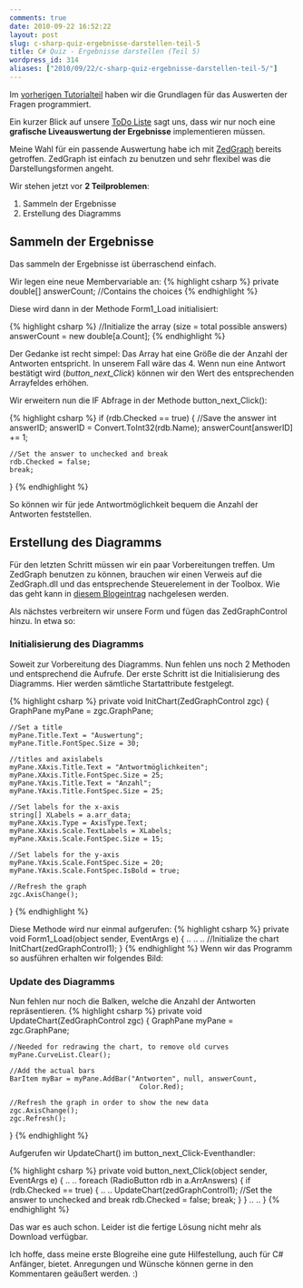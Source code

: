 ```yaml
---
comments: true
date: 2010-09-22 16:52:22
layout: post
slug: c-sharp-quiz-ergebnisse-darstellen-teil-5
title: C# Quiz - Ergebnisse darstellen (Teil 5)
wordpress_id: 314
aliases: ["2010/09/22/c-sharp-quiz-ergebnisse-darstellen-teil-5/"]
---
```


Im [vorherigen Tutorialteil](http://phansch.net/2010/09/18/c-sharp-quiz-antworten-darstellen-teil-4/) haben wir die Grundlagen für das Auswerten der Fragen programmiert.

Ein kurzer Blick auf unsere [ToDo Liste](http://phansch.net/2010/07/22/c-sharp-quiz-planung-teil-1) sagt uns, dass wir nur noch eine **grafische Liveauswertung der Ergebnisse** implementieren müssen.

Meine Wahl für ein passende Auswertung habe ich mit [ZedGraph](http://phansch.net/2010/09/19/c-sharp-diagramme-und-graphen-mit-zedgraph) bereits getroffen. ZedGraph ist einfach zu benutzen und sehr flexibel was die Darstellungsformen angeht.

Wir stehen jetzt vor **2 Teilproblemen**:

	
  1. Sammeln der Ergebnisse
  2. Erstellung des Diagramms

## Sammeln der Ergebnisse


Das sammeln der Ergebnisse ist überraschend einfach.

Wir legen eine neue Membervariable an:
{% highlight csharp  %}
private double[] answerCount; //Contains the choices
{% endhighlight %}

Diese wird dann in der Methode Form1_Load initialisiert:


    
{% highlight csharp  %}
//Initialize the array (size = total possible answers)
answerCount = new double[a.Count];
{% endhighlight %}


Der Gedanke ist recht simpel:
Das Array hat eine Größe die der Anzahl der Antworten entspricht. In unserem Fall wäre das 4.
Wenn nun eine Antwort bestätigt wird (_button_next_Click_) können wir den Wert des entsprechenden Arrayfeldes erhöhen.

Wir erweitern nun die IF Abfrage in der Methode button_next_Click():

    
{% highlight csharp  %}
if (rdb.Checked == true)
{
    //Save the answer
    int answerID;
    answerID = Convert.ToInt32(rdb.Name);
    answerCount[answerID] += 1;

    //Set the answer to unchecked and break
    rdb.Checked = false;
    break;
}
{% endhighlight %}

So können wir für jede Antwortmöglichkeit bequem die Anzahl der Antworten feststellen.



## Erstellung des Diagramms


Für den letzten Schritt müssen wir ein paar Vorbereitungen treffen.
Um ZedGraph benutzen zu können, brauchen wir einen Verweis auf die ZedGraph.dll und das entsprechende Steuerelement in der Toolbox.
Wie das geht kann in [diesem Blogeintrag](http://phansch.net/2010/09/19/c-sharp-diagramme-und-graphen-mit-zedgraph) nachgelesen werden.

Als nächstes verbreitern wir unsere Form und fügen das ZedGraphControl hinzu.
In etwa so:
<!--[![QuizForm mit ZedGraphControl](http://wpimages.phansch.de/2010/06/quiz_teil5_1-300x126.png)](http://wpimages.phansch.de/2010/06/quiz_teil5_1.png)-->



### Initialisierung des Diagramms


Soweit zur Vorbereitung des Diagramms. Nun fehlen uns noch 2 Methoden und entsprechend die Aufrufe.
Der erste Schritt ist die Initialisierung des Diagramms. Hier werden sämtliche Startattribute festgelegt.

    
{% highlight csharp  %}
private void InitChart(ZedGraphControl zgc)
{
    GraphPane myPane = zgc.GraphPane;

    //Set a title
    myPane.Title.Text = "Auswertung";
    myPane.Title.FontSpec.Size = 30;

    //titles and axislabels
    myPane.XAxis.Title.Text = "Antwortmöglichkeiten";
    myPane.XAxis.Title.FontSpec.Size = 25;
    myPane.YAxis.Title.Text = "Anzahl";
    myPane.YAxis.Title.FontSpec.Size = 25;

    //Set labels for the x-axis
    string[] XLabels = a.arr_data;
    myPane.XAxis.Type = AxisType.Text;
    myPane.XAxis.Scale.TextLabels = XLabels;
    myPane.XAxis.Scale.FontSpec.Size = 15;

    //Set labels for the y-axis
    myPane.YAxis.Scale.FontSpec.Size = 20;
    myPane.YAxis.Scale.FontSpec.IsBold = true;

    //Refresh the graph
    zgc.AxisChange();
}
{% endhighlight %}

Diese Methode wird nur einmal aufgerufen:
{% highlight csharp  %}
private void Form1_Load(object sender, EventArgs e)
{
    ..
    ..
    ..
    //Initialize the chart
    InitChart(zedGraphControl1);
}
{% endhighlight %}
Wenn wir das Programm so ausführen erhalten wir folgendes Bild:
<!--[![Initialisiertes Diagramm ohne Balken](http://wpimages.phansch.de/2010/06/quiz_teil5_2-300x124.png)](http://wpimages.phansch.de/2010/06/quiz_teil5_2.png)-->


### Update des Diagramms


Nun fehlen nur noch die Balken, welche die Anzahl der Antworten repräsentieren.
{% highlight csharp  %}
private void UpdateChart(ZedGraphControl zgc)
{
    GraphPane myPane = zgc.GraphPane;

    //Needed for redrawing the chart, to remove old curves
    myPane.CurveList.Clear();

    //Add the actual bars
    BarItem myBar = myPane.AddBar("Antworten", null, answerCount,
                                    Color.Red);

    //Refresh the graph in order to show the new data
    zgc.AxisChange();
    zgc.Refresh();
}
{% endhighlight %}

Aufgerufen wir UpdateChart() im button_next_Click-Eventhandler:

    
{% highlight csharp  %}
private void button_next_Click(object sender, EventArgs e)
{
    ..
    ..
    foreach (RadioButton rdb in a.ArrAnswers)
    {
        if (rdb.Checked == true)
        {
            ..
            ..
            UpdateChart(zedGraphControl1);
            //Set the answer to unchecked and break
            rdb.Checked = false;
            break;
        }
    }
    ..
    ..
    }
{% endhighlight %}


Das war es auch schon. Leider ist die fertige Lösung nicht mehr als Download verfügbar.

Ich hoffe, dass meine erste Blogreihe eine gute Hilfestellung, auch für C# Anfänger, bietet.
Anregungen und Wünsche können gerne in den Kommentaren geäußert werden. :)
